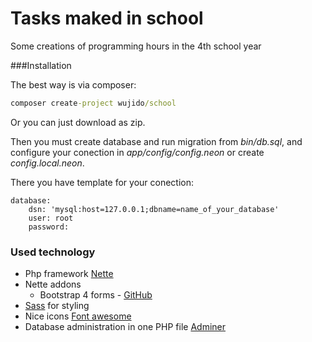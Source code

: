Tasks maked in school
=============
Some creations of programming hours in the 4th school year

###Installation 

The best way is via composer:
```cmd
composer create-project wujido/school
```
Or you can just download as zip.

Then you must create database and run migration from *bin/db.sql*, and configure your conection in 
*app/config/config.neon* or create *config.local.neon*. 

There you have template for your conection:
```neon
database:
	dsn: 'mysql:host=127.0.0.1;dbname=name_of_your_database'
	user: root
	password: 
```


### Used technology
- Php framework [Nette](https://github.com/nette/nette) 
-  Nette addons
    - Bootstrap 4 forms - [GitHub](https://github.com/czubehead/bootstrap-4-forms)
- [Sass](https://sass-lang.com/) for styling
- Nice icons [Font awesome](https://fontawesome.com/)
- Database administration in one PHP file [Adminer](https://www.adminer.org/en/)
